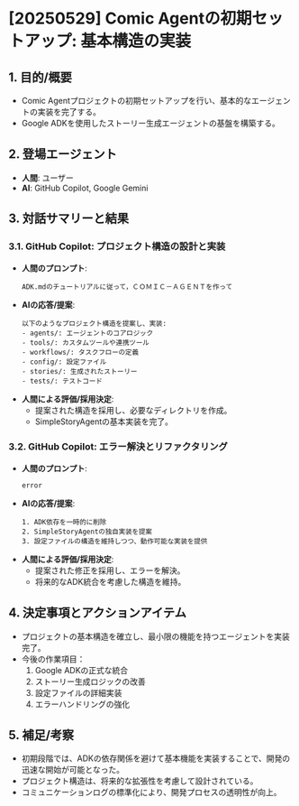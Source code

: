 # [20250529] Comic Agentの初期セットアップ: 基本構造の実装

## 1. 目的/概要
* Comic Agentプロジェクトの初期セットアップを行い、基本的なエージェントの実装を完了する。
* Google ADKを使用したストーリー生成エージェントの基盤を構築する。

## 2. 登場エージェント
* **人間**: ユーザー
* **AI**: GitHub Copilot, Google Gemini

## 3. 対話サマリーと結果

### 3.1. GitHub Copilot: プロジェクト構造の設計と実装
* **人間のプロンプト**:
    ```
    ADK.mdのチュートリアルに従って，ＣＯＭＩＣ－ＡＧＥＮＴを作って
    ```
* **AIの応答/提案**:
    ```
    以下のようなプロジェクト構造を提案し、実装:
    - agents/: エージェントのコアロジック
    - tools/: カスタムツールや連携ツール
    - workflows/: タスクフローの定義
    - config/: 設定ファイル
    - stories/: 生成されたストーリー
    - tests/: テストコード
    ```
* **人間による評価/採用決定**:
    * 提案された構造を採用し、必要なディレクトリを作成。
    * SimpleStoryAgentの基本実装を完了。

### 3.2. GitHub Copilot: エラー解決とリファクタリング
* **人間のプロンプト**:
    ```
    error
    ```
* **AIの応答/提案**:
    ```
    1. ADK依存を一時的に削除
    2. SimpleStoryAgentの独自実装を提案
    3. 設定ファイルの構造を維持しつつ、動作可能な実装を提供
    ```
* **人間による評価/採用決定**:
    * 提案された修正を採用し、エラーを解決。
    * 将来的なADK統合を考慮した構造を維持。

## 4. 決定事項とアクションアイテム
* プロジェクトの基本構造を確立し、最小限の機能を持つエージェントを実装完了。
* 今後の作業項目：
    1. Google ADKの正式な統合
    2. ストーリー生成ロジックの改善
    3. 設定ファイルの詳細実装
    4. エラーハンドリングの強化

## 5. 補足/考察
* 初期段階では、ADKの依存関係を避けて基本機能を実装することで、開発の迅速な開始が可能となった。
* プロジェクト構造は、将来的な拡張性を考慮して設計されている。
* コミュニケーションログの標準化により、開発プロセスの透明性が向上。
